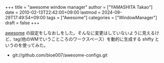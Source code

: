 +++
title = "awesome window manager"
author = ["YAMASHITA Takao"]
date = 2010-02-13T22:42:00+09:00
lastmod = 2024-09-29T17:49:54+09:00
tags = ["Awesome"]
categories = ["WindowManager"]
draft = false
+++

[awesome](http://awesome.naquadah.org/) の設定をしなおしをした。そんなに変更はしていないように見えるけど、tag(他のWMでいうこところのワークスペース）を動的に生成する
shifty
というのを使ってみた。

-   git://github.com/bioe007/awesome-configs.git
